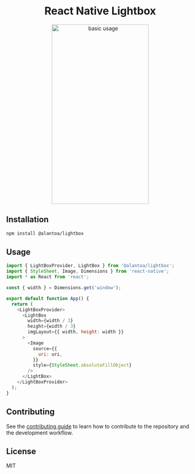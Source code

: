 <div align="center">
  <h1 align="center">React Native Lightbox</h1>
</div>

<div align="center">
  <img width="260" height="480" src="./assets/example.gif" alt="basic usage">
</div>

## Installation

```sh
npm install @alantoa/lightbox
```

## Usage

```js
import { LightBoxProvider, LightBox } from '@alantoa/lightbox';
import { StyleSheet, Image, Dimensions } from 'react-native';
import * as React from 'react';

const { width } = Dimensions.get('window');

export default function App() {
  return (
    <LightBoxProvider>
      <LightBox
        width={width / 3}
        height={width / 3}
        imgLayout={{ width, height: width }}
      >
        <Image
          source={{
            uri: uri,
          }}
          style={StyleSheet.absoluteFillObject}
        />
      </LightBox>
    </LightBoxProvider>
  );
}
```

## Contributing

See the [contributing guide](CONTRIBUTING.md) to learn how to contribute to the repository and the development workflow.

## License

MIT
